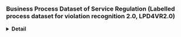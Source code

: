 ### Business Process Dataset of Service Regulation (Labelled process dataset for violation recognition 2.0, LPD4VR2.0)

<details>

  **<summary>Detail</summary>**

[comment]: <One-line summary (TL:DR)>
  
* This dataset contains mainly 74 compliant processes, 15 violation processes, and 13 unknown processes(processes that do not fall within the regulatory scope of Internet medical services). The process files in XML format follow the BPMN2.0 standard. 

[comment]: <Name (email address)>
* **Maintainer**: Jintao Chen(chenjintao@zju.edu.cn)

[comment]: <Last modification date>
* **Last Modification**: 2023.02.21

* **dataset sample**:
  ![image](https://github.com/MaiEmily/map/blob/master/public/image/20190528145810708.png)

</details>
